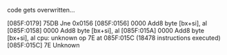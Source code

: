 code gets overwritten...

[085F:0179] 75DB       Jne      0x0156
[085F:0156] 0000       Add8     byte [bx+si], al
[085F:0158] 0000       Add8     byte [bx+si], al
[085F:015A] 0000       Add8     byte [bx+si], al
cpu: unknown op 7E at 085F:015C (18478 instructions executed)
[085F:015C] 7E         Unknown


